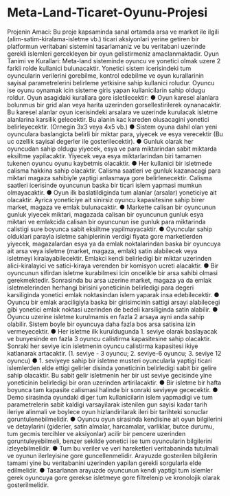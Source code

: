 # Meta-Land-Ticaret-Oyunu-Projesi
Projenin Amaci: Bu proje kapsaminda sanal ortamda arsa ve market ile ilgili (alim-satim-kiralama-isletme vb.) ticari aksiyonlari yerine getiren bir platformun veritabani sistemini tasarlamaniz ve bu veritabani uzerinde gerekli islemleri gercekleyen bir oyun gelistirmeniz amaclanmaktadir. 
Oyun Tanimi ve Kurallari: Meta-land sisteminde oyuncu ve yonetici olmak uzere 2 farkli rolde kullanici bulunacaktir. Yonetici sistem icerisindeki tum oyuncularin verilerini gorebilme, kontrol edebilme ve oyun kurallarinin sayisal parametrelerini belirleme yetkisine sahip kullanici roludur. Oyuncu ise oyunu oynamak icin sisteme giris yapan kullanicilarin sahip oldugu roldur. 
Oyun asagidaki kurallara gore isletilecektir: 
● Oyun karesel alanlara bolunmus bir grid alan veya harita uzerinden gorsellestirilerek oynanacaktir. Bu karesel alanlar oyun icerisindeki arsalara ve uzerinde kurulacak isletme alanlarina karsilik gelecektir. Bu alanin kac kareden olusacagini yonetici belirleyecektir. (Ornegin 3x3 veya 4x5 vb.) 
● Sistem oyuna dahil olan yeni oyunculara baslangicta belirli bir miktar para, yiyecek ve esya verecektir (Bu uc ozellik sayisal degerler ile gosterilecektir). 
● Gunluk olarak her oyuncudan sahip oldugu yiyecek, esya ve para miktarindan sabit miktarda eksiltme yapilacaktir. Yiyecek veya esya miktarlarindan biri tamamen tukenen oyuncu oyunu kaybetmis olacaktir. 
● Her kullanici bir isletmede calisma hakkina sahip olacaktir. Calisma saatleri ve gunluk kazanacagi para miktari magaza sahibiyle yaptigi anlasmaya gore belirlenecektir. Calisma saatleri icerisinde oyuncunun baska bir ticari islem yapmasi mumkun olmayacaktir. 
● Oyun ilk baslatildiginda tum alanlar (arsalar) yoneticiye ait olacaktir. Ayrica yoneticiye ait sinirsiz oyuncu kapasitesine sahip birer market, magaza ve emlak bulunacaktir. 
● Markette calisan bir oyuncunun gunluk yiyecek miktari, magazada calisan bir oyuncunun gunluk esya miktari ve emlakcida calisan bir oyuncunun ise gunluk para miktarinda calistigi sure boyunca sabit eksiltme yapilmayacaktir. 
● Oyuncular sahip olduklari parayla isletme sahiplerinin verdigi fiyata gore marketlerden yiyecek, magazalardan esya ya da emlak noktalarindan baska bir oyuncuya ait arsa veya isletme (market, magaza, emlak) satin alabilecek veya isletmeyi kiralayabilecektir. Emlakci kendi belirledigi bir miktar uzerinden alici-kiralayici ve satici-kiraya verenden bir komisyon ucreti alacaktir. 
● Bir oyuncunun sifirdan isletme kurabilmesi icin oncelikle bir arsa sahibi olmasi gerekmektedir. Sonrasinda bu arsa uzerine market, magaza ya da emlak isletmelerinden herhangi birisini yoneticinin belirledigi para degeri karsiliginda yonetici emlak noktasindan islem yaparak insa edebilecektir. 
● Oyuncu bir emlak araciligiyla baska bir girisimcinin sattigi arsayi alabilecegi gibi yonetici emlak noktasi uzerinden de bedeli karsiliginda satin alabilir. 
● Oyuncu uzerine isletme kurulmamis en fazla 2 arsaya ayni anda sahip olabilir. Sistem boyle bir oyuncuya daha fazla bos arsa satisina izin vermeyecektir. 
● Her isletme ilk kuruldugunda 1. seviye olarak baslayacak ve bunyesinde en fazla 3 oyuncu calistirma kapasitesine sahip olacaktir. Sonraki her seviye icin isletmenin oyuncu calistirma kapasitesi ikiye katlanarak artacaktir. (1. seviye - 3 oyuncu; 2. seviye-6 oyuncu; 3. seviye 12 oyuncu) 
● 1. seviyeye sahip bir isletme musteri oyuncularla yaptigi ticari islemlerden elde ettigi gelirler disinda yoneticinin belirledigi sabit bir gelire sahip olacaktir. Bu sabit gelir isletmenin her bir ust seviye gecisinde yine yoneticinin belirledigi bir oran uzerinden artirilacaktir. 
● Bir isletme bir hafta boyunca tam kapasite calismasi halinde bir sonraki seviyeye gececektir. 
● Demo sirasinda oyundaki diger tum kullanicilarin islem yapmadigi ve tum parametrelerin sabit kaldigi varsayilarak istenilen gun sayisi kadar tarih ileriye alinmali ve boylece oyun hizlandirilarak ileri bir tarihteki sonuclar goruntulenebilmelidir. 
● Oyuncu oyun sirasinda kendisine ait oyun bilgilerini ve detaylarini (giderler, satin almalar, harcamalar, varliklar, butce durumu, tum gecmis tercihler ve aksiyonlar) acilir bir pencere uzerinden goruntuleyebilmeli, benzer sekilde yonetici ise tum oyuncularin bilgilerini izleyebilmelidir. 
● Tum bu veriler ve veri hareketleri veritabaninda tutulmali ve oyunun ilerleyisine gore guncellenmelidir. Arayuzde gosterilen bilgilerin tamami yine bu veritabanini uzerinden yapilan gerekli sorgularla elde edilmelidir. 
● Tasarlanan arayuzde oyuncunun kendi yaptigi tum islemler gerek oyuncuya gore gerekse isletmeye gore filtrelenip ve kronolojik olarak gosterilmelidir.
